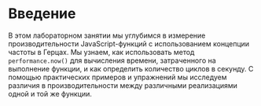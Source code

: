 # Введение

В этом лабораторном занятии мы углубимся в измерение производительности JavaScript-функций с использованием концепции частоты в Герцах. Мы узнаем, как использовать метод `performance.now()` для вычисления времени, затраченного на выполнение функции, и как определить количество циклов в секунду. С помощью практических примеров и упражнений мы исследуем различия в производительности между различными реализациями одной и той же функции.
